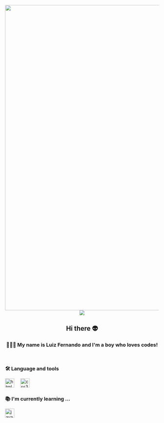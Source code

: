 <img src="https://64.media.tumblr.com/7470db83a10eca01eeca78769ec7be38/df0060037b2c7bf2-d7/s2048x3072/ca0365de30096aa870796e513029b392e2f9a776.jpg" width=1000>
<div align="center">
 <img src="https://profile-counter.glitch.me/EoFeer/count.svg?"  />
 </div><h2 align="center"> Hi there 👽</h2>
<h3 align="center">👨🏻‍💻 My name is Luiz Fernando and I'm a boy who loves codes!</h3>
<br>
<h3 align="left">🛠 Language and tools</h3>
<div align="left">
 
  <img src="https://cdn.jsdelivr.net/gh/devicons/devicon/icons/html5/html5-original.svg" height="30" alt="html5 logo"  />
  <img width="12" />
  <img src="https://cdn.jsdelivr.net/gh/devicons/devicon/icons/css3/css3-original.svg" height="30" alt="css3 logo"  />
  <img width="12" />
</div>
<h3>📚 I'm currently learning ...</h3>
<div align="left">
  <img src="https://cdn.jsdelivr.net/gh/devicons/devicon/icons/javascript/javascript-original.svg" height="30" alt="javascript logo"  />



